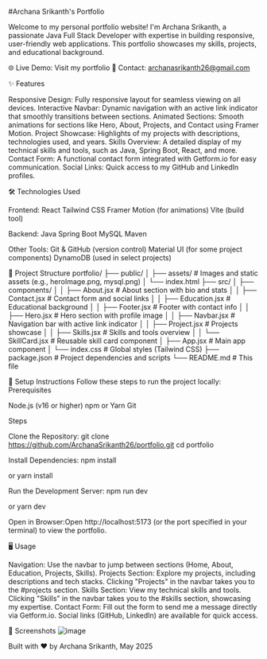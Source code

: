 #Archana Srikanth's Portfolio


Welcome to my personal portfolio website! I'm Archana Srikanth, a passionate Java Full Stack Developer with expertise in building responsive, user-friendly web applications. This portfolio showcases my skills, projects, and educational background.

🌐 Live Demo: Visit my portfolio 
📧 Contact: archanasrikanth26@gmail.com

✨ Features

Responsive Design: Fully responsive layout for seamless viewing on all devices.
Interactive Navbar: Dynamic navigation with an active link indicator that smoothly transitions between sections.
Animated Sections: Smooth animations for sections like Hero, About, Projects, and Contact using Framer Motion.
Project Showcase: Highlights of my projects with descriptions, technologies used, and years.
Skills Overview: A detailed display of my technical skills and tools, such as Java, Spring Boot, React, and more.
Contact Form: A functional contact form integrated with Getform.io for easy communication.
Social Links: Quick access to my GitHub and LinkedIn profiles.


🛠️ Technologies Used

Frontend:
React
Tailwind CSS
Framer Motion (for animations)
Vite (build tool)


Backend:
Java
Spring Boot
MySQL
Maven


Other Tools:
Git & GitHub (version control)
Material UI (for some project components)
DynamoDB (used in select projects)




📂 Project Structure
portfolio/
├── public/
│   ├── assets/               # Images and static assets (e.g., heroImage.png, mysql.png)
│   └── index.html
├── src/
│   ├── components/
│   │   ├── About.jsx         # About section with bio and stats
│   │   ├── Contact.jsx       # Contact form and social links
│   │   ├── Education.jsx     # Educational background
│   │   ├── Footer.jsx        # Footer with contact info
│   │   ├── Hero.jsx          # Hero section with profile image
│   │   ├── Navbar.jsx        # Navigation bar with active link indicator
│   │   ├── Project.jsx       # Projects showcase
│   │   ├── Skills.jsx        # Skills and tools overview
│   │   └── SkillCard.jsx     # Reusable skill card component
│   ├── App.jsx               # Main app component
│   └── index.css             # Global styles (Tailwind CSS)
├── package.json              # Project dependencies and scripts
└── README.md                 # This file


🚀 Setup Instructions
Follow these steps to run the project locally:
Prerequisites

Node.js (v16 or higher)
npm or Yarn
Git

Steps

Clone the Repository:
git clone https://github.com/ArchanaSrikanth26/portfolio.git
cd portfolio


Install Dependencies:
npm install

or
yarn install


Run the Development Server:
npm run dev

or
yarn dev


Open in Browser:Open http://localhost:5173 (or the port specified in your terminal) to view the portfolio.



🖥️ Usage

Navigation: Use the navbar to jump between sections (Home, About, Education, Projects, Skills).
Projects Section: Explore my projects, including descriptions and tech stacks. Clicking "Projects" in the navbar takes you to the #projects section.
Skills Section: View my technical skills and tools. Clicking "Skills" in the navbar takes you to the #skills section, showcasing my expertise.
Contact Form: Fill out the form to send me a message directly via Getform.io. Social links (GitHub, LinkedIn) are available for quick access.


📸 Screenshots
![image](https://github.com/user-attachments/assets/c540f1cf-abd7-4353-836f-2291a4e356ff)




Built with ❤️ by Archana Srikanth, May 2025
